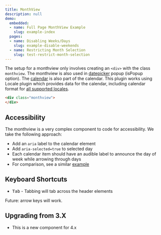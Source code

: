 ```yaml
---
title: MonthView
description: null
demo:
  embedded:
  - name: Full Page MonthView Example
    slug: example-index
  pages:
  - name: Disabling Weeks/Days
    slug: example-disable-weekends
  - name: Restricting Month Selection
    slug: test-restrict-month-selection
---
```


The setup for a monthview only involves creating an `<div>` with the class `monthview`. The monthview is also used in [datepicker](./datepicker) popup (isPopup option). The [calendar](./calendar) is also part of the calendar.
This plugin works using Locale plugin which provides data for the calendar, including calendar format for [all supported locales](./locale).

```html
<div class="monthview">
</div>
```

## Accessibility

The monthview is a very complex component to code for accessibility. We take the following approach:

- Add an `aria` label to the calendar element
- Add `aria-selected=true` to selected day
- Each calendar item should have an audible label to announce the day of week while arrowing through days
- For comparison, see a similar <a href="http://oaa-accessibility.org/example/15/" target="_blank">example</a>

## Keyboard Shortcuts

- <kbd>Tab</kbd> - Tabbing will tab across the header elements

Future: arrow keys will work.

## Upgrading from 3.X

- This is a new component for 4.x
